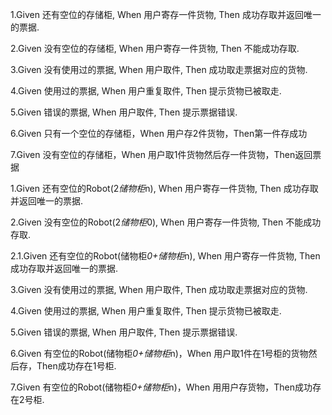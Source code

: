 1.Given 还有空位的存储柜, When 用户寄存一件货物, Then 成功存取并返回唯一的票据.

2.Given 没有空位的存储柜, When 用户寄存一件货物, Then 不能成功存取.



3.Given 没有使用过的票据, When 用户取件, Then 成功取走票据对应的货物.

4.Given 使用过的票据, When 用户重复取件, Then 提示货物已被取走.

5.Given 错误的票据, When 用户取件, Then 提示票据错误.

6.Given 只有一个空位的存储柜，When 用户存2件货物，Then第一件存成功

7.Given 没有空位的存储柜，When 用户取1件货物然后存一件货物，Then返回票据


1.Given 还有空位的Robot(2*储物柜*n), When 用户寄存一件货物, Then 成功存取并返回唯一的票据.

2.Given 没有空位的Robot(2*储物柜*0), When 用户寄存一件货物, Then 不能成功存取.

2.1.Given 还有空位的Robot(储物柜*0+储物柜*n), When 用户寄存一件货物, Then 成功存取并返回唯一的票据.

3.Given 没有使用过的票据, When 用户取件, Then 成功取走票据对应的货物.

4.Given 使用过的票据, When 用户重复取件, Then 提示货物已被取走.

5.Given 错误的票据, When 用户取件, Then 提示票据错误.

6.Given 有空位的Robot(储物柜*0+储物柜*n)，When 用户取1件在1号柜的货物然后存，Then成功存在1号柜.

7.Given 有空位的Robot(储物柜*0+储物柜*n)，When 用用户存货物，Then成功存在2号柜.

